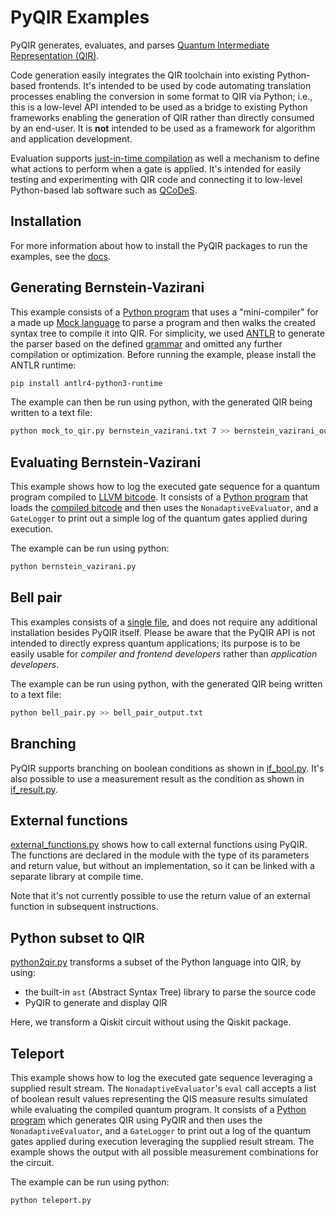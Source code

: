 # PyQIR Examples

PyQIR generates, evaluates, and parses
[Quantum Intermediate Representation (QIR)](https://github.com/qir-alliance/qir-spec).

Code generation easily integrates the QIR toolchain into existing Python-based
frontends. It's intended to be used by code automating translation processes
enabling the conversion in some format to QIR via Python; i.e., this is a
low-level API intended to be used as a bridge to existing Python frameworks
enabling the generation of QIR rather than directly consumed by an end-user. It
is **not** intended to be used as a framework for algorithm and application
development.

Evaluation supports
[just-in-time compilation](https://en.wikipedia.org/wiki/Just-in-time_compilation)
as well a mechanism to define what actions to perform when a gate is applied.
It's intended for easily testing and experimenting with QIR code and connecting
it to low-level Python-based lab software such as
[QCoDeS](https://qcodes.github.io/Qcodes/examples/15_minutes_to_QCoDeS.html#Introduction).

## Installation

For more information about how to install the PyQIR packages to run the examples, see the [docs](https://www.qir-alliance.org/pyqir/).

## Generating Bernstein-Vazirani

This example consists of a [Python program](mock_to_qir.py) that uses a
"mini-compiler" for a made up [Mock language](mock_language) to parse a program
and then walks the created syntax tree to compile it into QIR. For simplicity,
we used [ANTLR](https://www.antlr.org/) to generate the parser based on the
defined [grammar](mock_language/MockLanguage.g4) and omitted any further
compilation or optimization. Before running the example, please install the
ANTLR runtime:

```bash
pip install antlr4-python3-runtime
```

The example can then be run using python, with the generated QIR being written
to a text file:

```bash
python mock_to_qir.py bernstein_vazirani.txt 7 >> bernstein_vazirani_output.txt
```

## Evaluating Bernstein-Vazirani

This example shows how to log the executed gate sequence for a quantum program
compiled to [LLVM bitcode](https://www.llvm.org/docs/BitCodeFormat.html).
It consists of a [Python program](bernstein_vazirani.py) that loads the
[compiled bitcode](bernstein_vazirani.bc) and then uses the
`NonadaptiveEvaluator`, and a `GateLogger` to print out a simple log of the
quantum gates applied during execution.

The example can be run using python:

```bash
python bernstein_vazirani.py
```

## Bell pair

This examples consists of a [single file](bell_pair.py), and does not require
any additional installation besides PyQIR itself. Please be aware that the PyQIR
API is not intended to directly express quantum applications; its purpose is to
be easily usable for *compiler and frontend developers* rather than *application
developers*.

The example can be run using python, with the generated QIR being written to a
text file:

```bash
python bell_pair.py >> bell_pair_output.txt
```

## Branching

PyQIR supports branching on boolean conditions as shown in [if_bool.py](if_bool.py).
It's also possible to use a measurement result as the condition as shown in [if_result.py](if_result.py).

## External functions

[external_functions.py](external_functions.py) shows how to call external
functions using PyQIR. The functions are declared in the module with the type of
its parameters and return value, but without an implementation, so it can be
linked with a separate library at compile time.

Note that it's not currently possible to use the return value of an external
function in subsequent instructions.

## Python subset to QIR

[python2qir.py](python2qir.py) transforms a subset of the Python language into QIR, by using:

- the built-in `ast` (Abstract Syntax Tree) library to parse the source code
- PyQIR to generate and display QIR

Here, we transform a Qiskit circuit without using the Qiskit package.

## Teleport

This example shows how to log the executed gate sequence leveraging a supplied
result stream. The `NonadaptiveEvaluator`'s `eval` call accepts a list of
boolean result values representing the QIS measure results simulated while
evaluating the compiled quantum program. It consists of a
[Python program](teleport.py) which generates QIR using PyQIR and then uses the
`NonadaptiveEvaluator`, and a `GateLogger` to print out a log of the quantum
gates applied during execution leveraging the supplied result stream. The
example shows the output with all possible measurement combinations for the
circuit.

The example can be run using python:

```bash
python teleport.py
```
